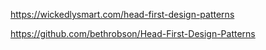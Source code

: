 
https://wickedlysmart.com/head-first-design-patterns

https://github.com/bethrobson/Head-First-Design-Patterns